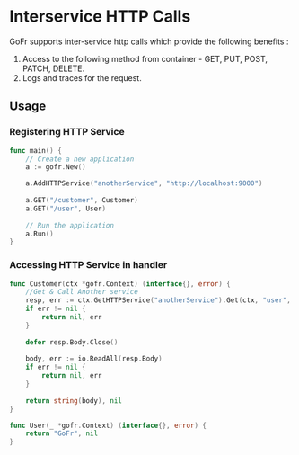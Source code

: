 # Interservice HTTP Calls
GoFr supports inter-service http calls which provide the following benefits :

1. Access to the following method from container - GET, PUT, POST, PATCH, DELETE.
2. Logs and traces for the request.

## Usage

### Registering HTTP Service

```go
func main() {
	// Create a new application
	a := gofr.New()

	a.AddHTTPService("anotherService", "http://localhost:9000")
	
	a.GET("/customer", Customer)
	a.GET("/user", User)
	
	// Run the application
	a.Run()
}
```

### Accessing HTTP Service in handler

```go
func Customer(ctx *gofr.Context) (interface{}, error) {
    //Get & Call Another service
    resp, err := ctx.GetHTTPService("anotherService").Get(ctx, "user", nil)
    if err != nil {
        return nil, err
    }
	
	defer resp.Body.Close()
	
    body, err := io.ReadAll(resp.Body)
    if err != nil {
        return nil, err
    }
    
    return string(body), nil
}

func User(_ *gofr.Context) (interface{}, error) {
    return "GoFr", nil
}
```